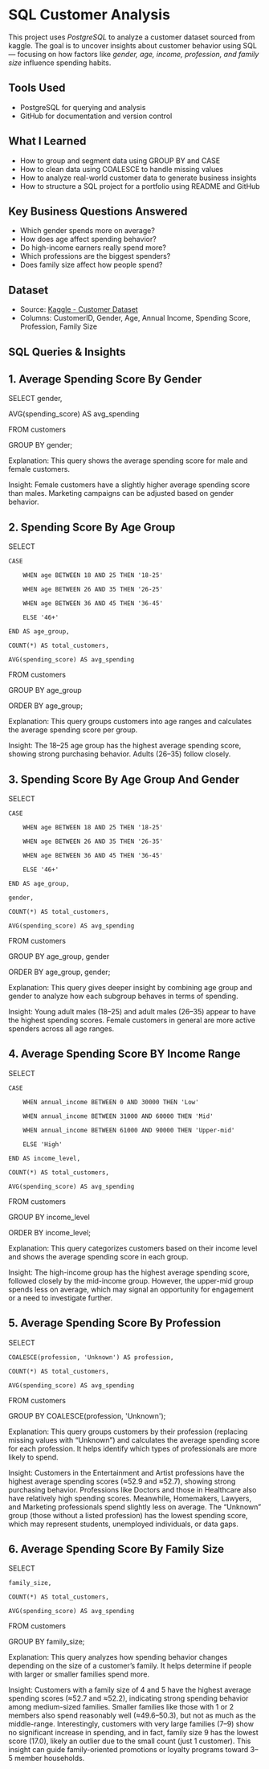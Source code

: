 # SQL Customer Analysis

This project uses *PostgreSQL* to analyze a customer dataset sourced from kaggle. The goal is to uncover insights about customer behavior using SQL — focusing on how factors like *gender, age, income, profession, and family size* influence spending habits.

## Tools Used
- PostgreSQL for querying and analysis
- GitHub for documentation and version control

## What I Learned
- How to group and segment data using GROUP BY and CASE
- How to clean data using COALESCE to handle missing values
- How to analyze real-world customer data to generate business insights
- How to structure a SQL project for a portfolio using README and GitHub

## Key Business Questions Answered
- Which gender spends more on average?
- How does age affect spending behavior?
- Do high-income earners really spend more?
- Which professions are the biggest spenders?
- Does family size affect how people spend?

## Dataset
- Source: [Kaggle - Customer Dataset](https://www.kaggle.com/datasets/datascientistanna/customers-dataset)
- Columns: CustomerID, Gender, Age, Annual Income, Spending Score, Profession, Family Size

## SQL Queries & Insights

## 1. Average Spending Score By Gender

SELECT gender,

AVG(spending_score) AS avg_spending

FROM customers

GROUP BY gender;

Explanation:
This query shows the average spending score for male and female customers.

Insight:
Female customers have a slightly higher average spending score than males. Marketing campaigns can be adjusted based on gender behavior.

## 2. Spending Score By Age Group

SELECT 

	CASE
 
		WHEN age BETWEEN 18 AND 25 THEN '18-25'
  
		WHEN age BETWEEN 26 AND 35 THEN '26-25'
  
		WHEN age BETWEEN 36 AND 45 THEN '36-45'
  
		ELSE '46+'
  
	END AS age_group,
 
	COUNT(*) AS total_customers,
 
	AVG(spending_score) AS avg_spending
 
FROM customers

GROUP BY age_group

ORDER BY age_group;

Explanation:
This query groups customers into age ranges and calculates the average spending score per group.

Insight:
The 18–25 age group has the highest average spending score, showing strong purchasing behavior. Adults (26–35) follow closely.

## 3. Spending Score By Age Group And Gender

 SELECT 
 
	CASE
 
		WHEN age BETWEEN 18 AND 25 THEN '18-25'
  
		WHEN age BETWEEN 26 AND 35 THEN '26-35'
  
		WHEN age BETWEEN 36 AND 45 THEN '36-45'
  
		ELSE '46+'
  
	END AS age_group,
 
	gender,
 
	COUNT(*) AS total_customers,
 
	AVG(spending_score) AS avg_spending
 
FROM customers

GROUP BY age_group, gender

ORDER BY age_group, gender;

Explanation:
This query gives deeper insight by combining age group and gender to analyze how each subgroup behaves in terms of spending.

Insight:
Young adult males (18–25) and adult males (26–35) appear to have the highest spending scores. Female customers in general are more active spenders across all age ranges.

## 4. Average Spending Score BY Income Range

SELECT 

	CASE 
 
		WHEN annual_income BETWEEN 0 AND 30000 THEN 'Low'
  
		WHEN annual_income BETWEEN 31000 AND 60000 THEN 'Mid'
  
		WHEN annual_income BETWEEN 61000 AND 90000 THEN 'Upper-mid'
  
		ELSE 'High'
  
	END AS income_level,
 
	COUNT(*) AS total_customers,
 
	AVG(spending_score) AS avg_spending
 
FROM customers 

GROUP BY income_level

ORDER BY income_level;

Explanation:
This query categorizes customers based on their income level and shows the average spending score in each group.

Insight:
The high-income group has the highest average spending score, followed closely by the mid-income group.
However, the upper-mid group spends less on average, which may signal an opportunity for engagement or a need to investigate further.

## 5. Average Spending Score By Profession
   
SELECT 

	COALESCE(profession, 'Unknown') AS profession,
 
	COUNT(*) AS total_customers,
 
	AVG(spending_score) AS avg_spending
 
FROM customers

GROUP BY COALESCE(profession, 'Unknown');

Explanation:
This query groups customers by their profession (replacing missing values with “Unknown”) and calculates the average spending score for each profession. It helps identify which types of professionals are more likely to spend.

Insight:
Customers in the Entertainment and Artist professions have the highest average spending scores (≈52.9 and ≈52.7), showing strong purchasing behavior.
Professions like Doctors and those in Healthcare also have relatively high spending scores.
Meanwhile, Homemakers, Lawyers, and Marketing professionals spend slightly less on average.
The “Unknown” group (those without a listed profession) has the lowest spending score, which may represent students, unemployed individuals, or data gaps.

## 6. Average Spending Score By Family Size

SELECT

 	family_size,
  
	COUNT(*) AS total_customers,
 
	AVG(spending_score) AS avg_spending
 
FROM customers

GROUP BY family_size;

Explanation:
This query analyzes how spending behavior changes depending on the size of a customer’s family. It helps determine if people with larger or smaller families spend more.

Insight:
Customers with a family size of 4 and 5 have the highest average spending scores (≈52.7 and ≈52.2), indicating strong spending behavior among medium-sized families.
Smaller families like those with 1 or 2 members also spend reasonably well (≈49.6–50.3), but not as much as the middle-range.
Interestingly, customers with very large families (7–9) show no significant increase in spending, and in fact, family size 9 has the lowest score (17.0), likely an outlier due to the small count (just 1 customer).
This insight can guide family-oriented promotions or loyalty programs toward 3–5 member households.
